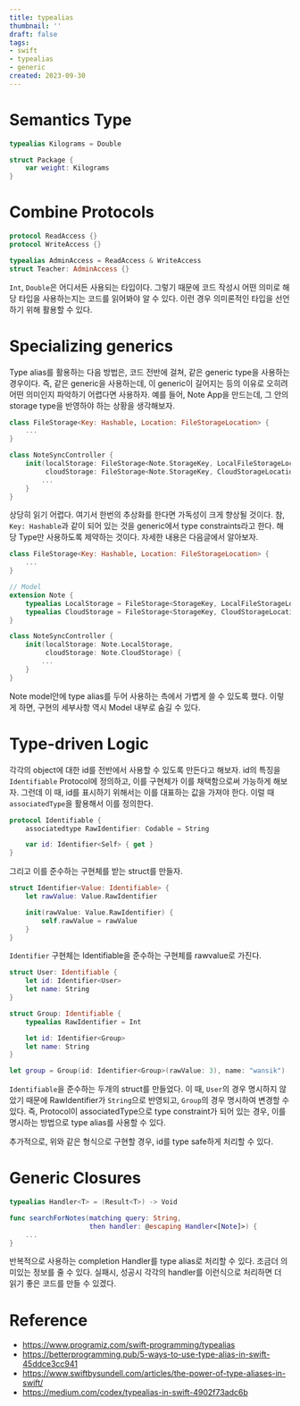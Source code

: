 ```yaml
---
title: typealias
thumbnail: ''
draft: false
tags:
- swift
- typealias
- generic
created: 2023-09-30
---
```


# Semantics Type

````swift
typealias Kilograms = Double

struct Package {
    var weight: Kilograms
}
````

# Combine Protocols

````swift
protocol ReadAccess {}
protocol WriteAccess {}

typealias AdminAccess = ReadAccess & WriteAccess
struct Teacher: AdminAccess {}
````

`Int`, `Double`은 어디서든 사용되는 타입이다. 그렇기 때문에 코드 작성시 어떤 의미로 해당 타입을 사용하는지는 코드를 읽어봐야 알 수 있다. 이런 경우 의미론적인 타입을 선언하기 위해 활용할 수 있다.

# Specializing generics

Type alias를 활용하는 다음 방법은, 코드 전반에 걸쳐, 같은 generic type을 사용하는 경우이다. 즉, 같은 generic을 사용하는데, 이 generic이 길어지는 등의 이유로 오히려 어떤 의미인지 파악하기 어렵다면 사용하자. 예를 들어, Note App을 만드는데, 그 안의 storage type을 반영하야 하는 상황을 생각해보자.

````swift
class FileStorage<Key: Hashable, Location: FileStorageLocation> {
    ...    
}

class NoteSyncController {
    init(localStorage: FileStorage<Note.StorageKey, LocalFileStorageLocation>,
         cloudStorage: FileStorage<Note.StorageKey, CloudStorageLocation>) {
        ...
    }
}
````

상당히 읽기 어렵다. 여기서 한번의 추상화를 한다면 가독성이 크게 향상될 것이다. 참, `Key: Hashable`과 같이 되어 있는 것을 generic에서 type constraints라고 한다. 해당 Type만 사용하도록 제약하는 것이다. 자세한 내용은 다음글에서 알아보자.

````swift
class FileStorage<Key: Hashable, Location: FileStorageLocation> {
    ...    
}

// Model
extension Note {
    typealias LocalStorage = FileStorage<StorageKey, LocalFileStorageLocation>
    typealias CloudStorage = FileStorage<StorageKey, CloudStorageLocation>
}

class NoteSyncController {
    init(localStorage: Note.LocalStorage,
         cloudStorage: Note.CloudStorage) {
        ...
    }
}
````

Note model안에 type alias를 두어 사용하는 측에서 가볍게 쓸 수 있도록 했다. 이렇게 하면, 구현의 세부사항 역시 Model 내부로 숨길 수 있다. 

# Type-driven Logic

각각의 object에 대한 id를 전반에서 사용할 수 있도록 만든다고 해보자. id의 특징을 `Identifiable` Protocol에 정의하고, 이를 구현체가 이를 채택함으로써 가능하게 해보자. 그런데 이 때, id를 표시하기 위해서는 이를 대표하는 값을 가져야 한다. 이럴 때 `associatedType`을 활용해서 이를 정의한다.

````swift
protocol Identifiable {
    associatedtype RawIdentifier: Codable = String

    var id: Identifier<Self> { get }
}
````

그리고 이를 준수하는 구현체를 받는 struct를 만들자.

````swift
struct Identifier<Value: Identifiable> {
    let rawValue: Value.RawIdentifier

    init(rawValue: Value.RawIdentifier) {
        self.rawValue = rawValue
    }
}
````

`Identifier` 구현체는 Identifiable을 준수하는 구현체를 rawvalue로 가진다. 

````swift
struct User: Identifiable {
    let id: Identifier<User>
    let name: String
}

struct Group: Identifiable {
    typealias RawIdentifier = Int

    let id: Identifier<Group>
    let name: String
}

let group = Group(id: Identifier<Group>(rawValue: 3), name: "wansik")
````

`Identifiable`을 준수하는 두개의 struct를 만들었다. 이 때, `User`의 경우 명시하지 않았기 때문에 RawIdentifier가 `String`으로 반영되고, `Group`의 경우 명시하여 변경할 수 있다. 즉, Protocol이 associatedType으로 type constraint가 되어 있는 경우, 이를 명시하는 방법으로 type alias를 사용할 수 있다.

추가적으로, 위와 같은 형식으로 구현할 경우, id를 type safe하게 처리할 수 있다.

# Generic Closures

````swift
typealias Handler<T> = (Result<T>) -> Void

func searchForNotes(matching query: String,
                    then handler: @escaping Handler<[Note]>) {
    ...
}
````

반복적으로 사용하는 completion Handler를 type alias로 처리할 수 있다. 조금더 의미있는 정보를 줄 수 있다. 실패시, 성공시 각각의 handler를 이런식으로 처리하면 더 읽기 좋은 코드를 만들 수 있겠다.

# Reference

* https://www.programiz.com/swift-programming/typealias
* https://betterprogramming.pub/5-ways-to-use-type-alias-in-swift-45ddce3cc941
* https://www.swiftbysundell.com/articles/the-power-of-type-aliases-in-swift/
* https://medium.com/codex/typealias-in-swift-4902f73adc6b
